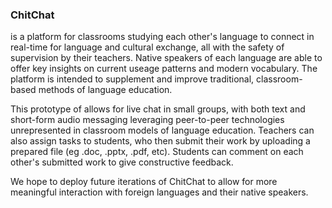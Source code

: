 ### ChitChat
is a platform for classrooms studying each other's language to connect in real-time for language and cultural exchange, all with the safety of supervision by their teachers. Native speakers of each language are able to offer key insights on current useage patterns and modern vocabulary. The platform is intended to supplement and improve traditional, classroom-based methods of language education.

This prototype of allows for live chat in small groups, with both text and short-form audio messaging leveraging peer-to-peer technologies unrepresented in classroom models of language education. Teachers can also assign tasks to students, who then submit their work by uploading a prepared file (eg .doc, .pptx, .pdf, etc). Students can comment on each other's submitted work to give constructive feedback.

We hope to deploy future iterations of ChitChat to allow for more meaningful interaction with foreign languages and their native speakers.
